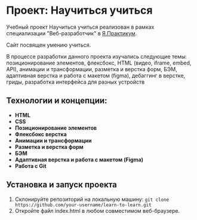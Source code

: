 # Проект: Научиться учиться

Учебный проект Научиться учиться реализован в рамках специализации "Веб-разработчик" в [Я.Практикум](https://practicum.yandex.ru/).

Сайт посвящен умению учиться.

В процессе разработки данного проекта изучались следующие темы: позиционирование элементов, флексбокс, HTML (видео, iframe, embed, API), анимации и трансформации, разметка и верстка форм, БЭМ, адаптивная верстка и работа с макетом (figma), дебаггинг в верстке, гриды, разработка интерфейса для разных устройств

## Технологии и концепции:
* **HTML**
* **CSS**
* **Позиционирование элементов**
* **Флексбокс верстка**
* **Анимации и трансформации**
* **Разметка и верстка форм**
* **БЭМ**
* **Адаптивная верстка и работа с макетом (Figma)**
* **Работа с Git**

## Установка и запуск проекта
1. Склонируйте репозиторий на локальную машину: `git clone https://github.com/your-username/learn-to-learn.git`
2. Откройте файл index.html в любом совместимом веб-браузере.
